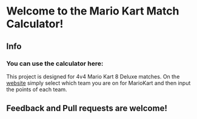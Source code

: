 <h1>Welcome to the Mario Kart Match Calculator!</h1>
<h2>Info</h2>
<h3>You can use the calculator here: </h3>
<p>This project is designed for 4v4 Mario Kart 8 Deluxe matches. On the <a href="https://mariokart-calculator.vercel.app/" target="_blank">website</a> simply select which team you are on for MarioKart and then input the points of each team.</p>
<h2>Feedback and Pull requests are welcome!</h2>
